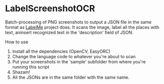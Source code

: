# LabelScreenshotOCR
Batch-processing of PNG screenshots to output a JSON file in the same format as [LabelMe](https://github.com/wkentaro/labelme/) project does. It scans the image, label all the places with text, aninsert recognized text in the 'description' field of JSON.

How to use

1. Install all the dependencies (OpenCV, EasyORC)
2. Change the language code to whatever you're about to scan
3. Put your screenshots in the 'sample' subfolder from where you're running this script
4. Shazam!
5. All the JSONs are in the same folder with the same name.
